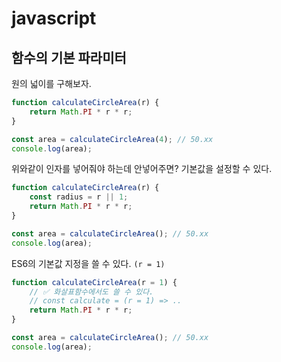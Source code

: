 # javascript

## 함수의 기본 파라미터

원의 넓이를 구해보자.

```js
function calculateCircleArea(r) {
    return Math.PI * r * r;
}

const area = calculateCircleArea(4); // 50.xx
console.log(area);
```

위와같이 인자를 넣어줘야 하는데 안넣어주면?
기본값을 설정할 수 있다.

```js
function calculateCircleArea(r) {
    const radius = r || 1;
    return Math.PI * r * r;
}

const area = calculateCircleArea(); // 50.xx
console.log(area);
```

ES6의 기본값 지정을 쓸 수 있다. `(r = 1)`

```js
function calculateCircleArea(r = 1) {
    // ✅ 화살표함수에서도 쓸 수 있다.
    // const calculate = (r = 1) => ..
    return Math.PI * r * r;
}

const area = calculateCircleArea(); // 50.xx
console.log(area);
```